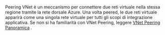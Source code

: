 Peering VNet è un meccanismo per connettere due reti virtuale nella stessa regione tramite la rete dorsale Azure. Una volta peered, le due reti virtuale apparirà come una singola rete virtuale per tutti gli scopi di integrazione applicativa. Se non si ha familiarità con VNet Peering, leggere [VNet Peering Panoramica](../articles/virtual-network/virtual-network-peering-overview.md) .
